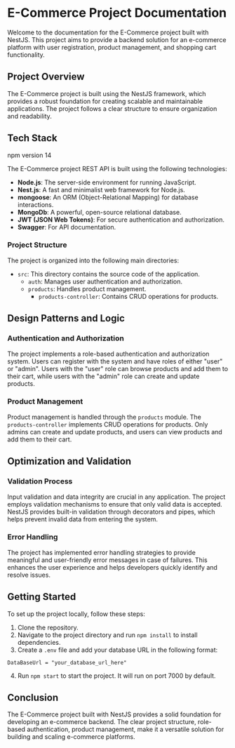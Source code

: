 # E-Commerce Project Documentation

Welcome to the documentation for the E-Commerce project built with NestJS. This project aims to provide a backend solution for an e-commerce platform with user registration, product management, and shopping cart functionality.

## Project Overview

The E-Commerce project is built using the NestJS framework, which provides a robust foundation for creating scalable and maintainable applications. The project follows a clear structure to ensure organization and readability.

## Tech Stack

npm version 14

The E-Commerce project REST API is built using the following technologies:

- **Node.js**: The server-side environment for running JavaScript.
- **Nest.js**: A fast and minimalist web framework for Node.js.
- **mongoose**: An ORM (Object-Relational Mapping) for database interactions.
- **MongoDb**: A powerful, open-source relational database.
- **JWT (JSON Web Tokens)**: For secure authentication and authorization.
- **Swagger**: For API documentation.

### Project Structure

The project is organized into the following main directories:

- `src`: This directory contains the source code of the application.
  - `auth`: Manages user authentication and authorization.
  - `products`: Handles product management.
    - `products-controller`: Contains CRUD operations for products.

## Design Patterns and Logic

### Authentication and Authorization

The project implements a role-based authentication and authorization system. Users can register with the system and have roles of either "user" or "admin". Users with the "user" role can browse products and add them to their cart, while users with the "admin" role can create and update products.

### Product Management

Product management is handled through the `products` module. The `products-controller` implements CRUD operations for products. Only admins can create and update products, and users can view products and add them to their cart.

## Optimization and Validation

### Validation Process

Input validation and data integrity are crucial in any application. The project employs validation mechanisms to ensure that only valid data is accepted. NestJS provides built-in validation through decorators and pipes, which helps prevent invalid data from entering the system.

### Error Handling

The project has implemented error handling strategies to provide meaningful and user-friendly error messages in case of failures. This enhances the user experience and helps developers quickly identify and resolve issues.

## Getting Started

To set up the project locally, follow these steps:

1. Clone the repository.
2. Navigate to the project directory and run `npm install` to install dependencies.
3. Create a `.env` file and add your database URL in the following format:

```
DataBaseUrl = "your_database_url_here"
```

4. Run `npm start` to start the project. It will run on port 7000 by default.

## Conclusion

The E-Commerce project built with NestJS provides a solid foundation for developing an e-commerce backend. The clear project structure, role-based authentication, product management, make it a versatile solution for building and scaling e-commerce platforms.
